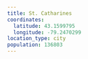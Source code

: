 ```yaml
---
title: St. Catharines
coordinates:
  latitude: 43.1599795
  longitude: -79.2470299
location_type: city
population: 136803
---
```

